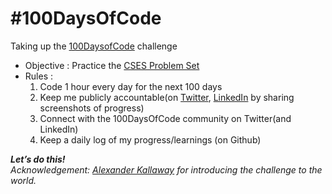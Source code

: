 # #100DaysOfCode
Taking up the [100DaysofCode][1] challenge 

* Objective :  Practice the [CSES Problem Set][2]
* Rules : 
  1. Code 1 hour every day for the next 100 days
  1. Keep me publicly accountable(on [Twitter][3], [LinkedIn][4] by sharing screenshots of progress)
  1. Connect with the 100DaysOfCode community on Twitter(and LinkedIn)
  1. Keep a daily log of my progress/learnings (on Github)

***Let’s do this!*** <br>
_Acknowledgement: [Alexander Kallaway][5] for introducing the challenge to the world._

[1]:https://twitter.com/_100DaysOfCode
[2]:https://cses.fi/problemset/
[3]:https://twitter.com/Tawishi1
[4]:https://www.linkedin.com/in/tawishisharma/
[5]:https://github.com/kallaway
